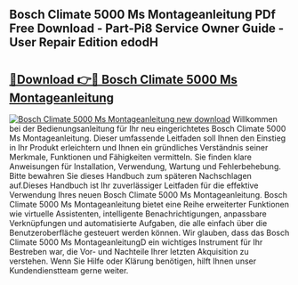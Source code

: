 ## Bosch Climate 5000 Ms Montageanleitung PDf Free Download - Part-Pi8 Service Owner Guide - User Repair Edition edodH

# <h2><a href="http://df8xi6.blite.top/?on=Bosch+Climate+5000+Ms+Montageanleitung">🔗Download 👉🔴 Bosch Climate 5000 Ms Montageanleitung</a></h2>

[![Bosch Climate 5000 Ms Montageanleitung new download](https://i.imgur.com/lujVjoI.png)](http://df8xi6.blite.top/?on=Bosch+Climate+5000+Ms+Montageanleitung)
Willkommen bei der Bedienungsanleitung für Ihr neu eingerichtetes Bosch Climate 5000 Ms Montageanleitung. Dieser umfassende Leitfaden soll Ihnen den Einstieg in Ihr Produkt erleichtern und Ihnen ein gründliches Verständnis seiner Merkmale, Funktionen und Fähigkeiten vermitteln. Sie finden klare Anweisungen für Installation, Verwendung, Wartung und Fehlerbehebung. Bitte bewahren Sie dieses Handbuch zum späteren Nachschlagen auf.Dieses Handbuch ist Ihr zuverlässiger Leitfaden für die effektive Verwendung Ihres neuen Bosch Climate 5000 Ms Montageanleitung. Bosch Climate 5000 Ms Montageanleitung bietet eine Reihe erweiterter Funktionen wie virtuelle Assistenten, intelligente Benachrichtigungen, anpassbare Verknüpfungen und automatisierte Aufgaben, die alle einfach über die Benutzeroberfläche gesteuert werden können. Wir glauben, dass das Bosch Climate 5000 Ms MontageanleitungD ein wichtiges Instrument für Ihr Bestreben war, die Vor- und Nachteile Ihrer letzten Akquisition zu verstehen. Wenn Sie Hilfe oder Klärung benötigen, hilft Ihnen unser Kundendienstteam gerne weiter.
